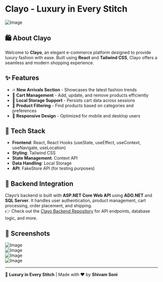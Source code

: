 <h1>Clayo - Luxury in Every Stitch</h1>

![Image](https://github.com/user-attachments/assets/9667fb6b-229a-4555-b306-92a70c68482f)

## 🛍️ About Clayo
Welcome to **Clayo**, an elegant e-commerce platform designed to provide luxury fashion with ease. Built using **React** and **Tailwind CSS**, Clayo offers a seamless and modern shopping experience.

## ✨ Features
- 🔥 **New Arrivals Section** - Showcases the latest fashion trends  
- 🛒 **Cart Management** - Add, update, and remove products efficiently  
- 📂 **Local Storage Support** - Persists cart data across sessions  
- 🔎 **Product Filtering** - Find products based on categories and preferences  
- 📱 **Responsive Design** - Optimized for mobile and desktop users  

## 🚀 Tech Stack
- **Frontend**: React, React Hooks (useState, useEffect, useContext, useNavigate, useLocation)  
- **Styling**: Tailwind CSS  
- **State Management**: Context API  
- **Data Handling**: Local Storage  
- **API**: FakeStore API (for testing purposes)  

## 🔗 Backend Integration
Clayo’s backend is built with **ASP.NET Core Web API** using **ADO.NET** and **SQL Server**. It handles user authentication, product management, cart processing, order placement, and shipping.  
👉 Check out the [Clayo Backend Repository](https://github.com/sonishivam1402/Clayo.in-Backend) for API endpoints, database logic, and more.

## 📸 Screenshots
![Image](https://github.com/user-attachments/assets/6641f2da-77bf-4d5e-bea9-b25e096fbbf5)  
![Image](https://github.com/user-attachments/assets/c9cc5b5c-b113-440c-99cd-1b6b06d798d9)  
![Image](https://github.com/user-attachments/assets/e19c4c94-d873-4168-a027-19aad81eb050)  
![Image](https://github.com/user-attachments/assets/0f5a19f5-e7a7-4896-862d-d504642d9836)  

---

💎 **Luxury in Every Stitch** | Made with ❤️ by **Shivam Soni**
